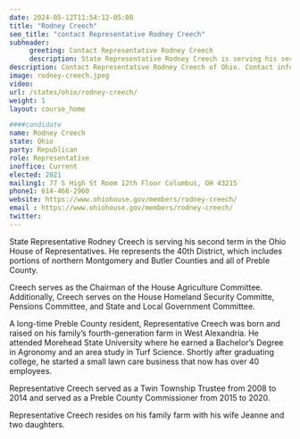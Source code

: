```yaml
---
date: 2024-05-12T11:54:12-05:00
title: "Rodney Creech"
seo_title: "contact Representative Rodney Creech"
subheader:
     greeting: Contact Representative Rodney Creech
     description: State Representative Rodney Creech is serving his second term in the Ohio House of Representatives. He represents the 40th District, which includes portions of northern Montgomery and Butler Counties and all of Preble County.
description: Contact Representative Rodney Creech of Ohio. Contact information for Rodney Creech includes email address, phone number, and mailing address.
image: rodney-creech.jpeg
video:
url: /states/ohio/rodney-creech/
weight: 1
layout: course_home

####candidate
name: Rodney Creech
state: Ohio
party: Republican
role: Representative
inoffice: Current
elected: 2021
mailing1: 77 S High St Room 12th Floor Columbus, OH 43215
phone1: 614-466-2960
website: https://www.ohiohouse.gov/members/rodney-creech/
email : https://www.ohiohouse.gov/members/rodney-creech/
twitter:
---
```

State Representative Rodney Creech is serving his second term in the Ohio House of Representatives. He represents the 40th District, which includes portions of northern Montgomery and Butler Counties and all of Preble County.

Creech serves as the Chairman of the House Agriculture Committee. Additionally, Creech serves on the House Homeland Security Committe, Pensions Committee, and State and Local Government Committee.

A long-time Preble County resident, Representative Creech was born and raised on his family’s fourth-generation farm in West Alexandria. He attended Morehead State University where he earned a Bachelor’s Degree in Agronomy and an area study in Turf Science. Shortly after graduating college, he started a small lawn care business that now has over 40 employees.

Representative Creech served as a Twin Township Trustee from 2008 to 2014 and served as a Preble County Commissioner from 2015 to 2020.

Representative Creech resides on his family farm with his wife Jeanne and two daughters.
